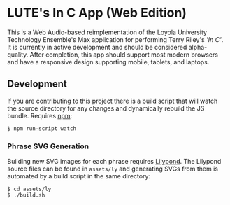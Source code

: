 # LUTE's In C App (Web Edition)

This is a Web Audio-based reimplementation of the Loyola University Technology
Ensemble's Max application for performing Terry Riley's *'In C'*. It is
currently in active development and should be considered alpha-quality. After
completion, this app should support most modern browsers and have a responsive
design supporting mobile, tablets, and laptops.

## Development

If you are contributing to this project there is a build script that will watch
the source directory for any changes and dynamically rebuild the JS bundle. Requires
[npm][npm]:

```
$ npm run-script watch
```

[npm]: https://www.npmjs.com/

### Phrase SVG Generation

Building new SVG images for each phrase requires [Lilypond][ly]. The Lilypond
source files can be found in `assets/ly` and generating SVGs from them is
automated by a build script in the same directory:

```
$ cd assets/ly
$ ./build.sh
```

[ly]: https://lilypond.org/
